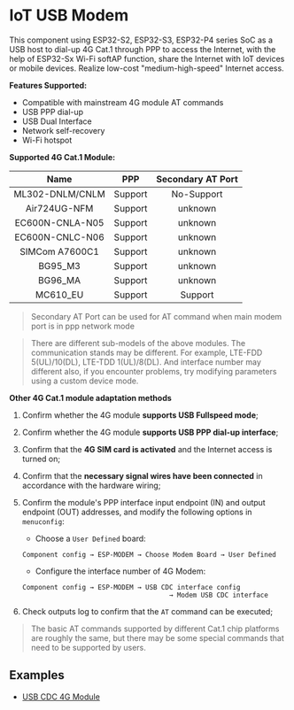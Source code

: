 # IoT USB Modem

This component using ESP32-S2, ESP32-S3, ESP32-P4 series SoC as a USB host to dial-up 4G Cat.1 through PPP to access the Internet, with the help of ESP32-Sx Wi-Fi softAP function, share the Internet with IoT devices or mobile devices. Realize low-cost "medium-high-speed" Internet access.

**Features Supported:**

* Compatible with mainstream 4G module AT commands
* USB PPP dial-up
* USB Dual Interface
* Network self-recovery
* Wi-Fi hotspot

**Supported 4G Cat.1 Module:**

|      Name       |   PPP   | Secondary AT Port |
| :-------------: | :-----: | :---------------: |
| ML302-DNLM/CNLM | Support |    No-Support     |
|  Air724UG-NFM   | Support |      unknown      |
| EC600N-CNLA-N05 | Support |      unknown      |
| EC600N-CNLC-N06 | Support |      unknown      |
| SIMCom A7600C1  | Support |      unknown      |
|     BG95_M3     | Support |      unknown      |
|     BG96_MA     | Support |      unknown      |
|    MC610_EU     | Support |      Support      |

> Secondary AT Port can be used for AT command when main modem port is in ppp network mode

> There are different sub-models of the above modules. The communication stands may be different. For example, LTE-FDD 5(UL)/10(DL), LTE-TDD 1(UL)/8(DL). And interface number may different also, if you encounter problems, try modifying parameters using a custom device mode.

**Other 4G Cat.1 module adaptation methods**

1. Confirm whether the 4G module **supports USB Fullspeed mode**;
2. Confirm whether the 4G module **supports USB PPP dial-up interface**;
3. Confirm that the **4G SIM card is activated** and the Internet access is turned on;
4. Confirm that the **necessary signal wires have been connected** in accordance with the hardware wiring;
5. Confirm the module's PPP interface input endpoint (IN) and output endpoint (OUT) addresses, and modify the following options in `menuconfig`:

   * Choose a `User Defined` board:
   ```
   Component config → ESP-MODEM → Choose Modem Board → User Defined

   ```
   * Configure the interface number of 4G Modem:
   ```
   Component config → ESP-MODEM → USB CDC interface config
                                        → Modem USB CDC interface
   ```

6. Check outputs log to confirm that the `AT` command can be executed;

> The basic AT commands supported by different Cat.1 chip platforms are roughly the same, but there may be some special commands that need to be supported by users.

## Examples

* [USB CDC 4G Module](https://github.com/espressif/esp-iot-solution/tree/master/examples/usb/host/usb_cdc_4g_module)

